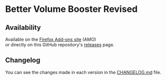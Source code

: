 # Better Volume Booster Revised


## Availability
Available on the [Firefox Add-ons site](https://addons.mozilla.org/firefox/addon/better-volume-booster/) (AMO)
<br>
or directly on this GitHub repository's [releases](https://github.com/zWolfrost/Better-Volume-Booster/releases) page.

## Changelog
You can see the changes made in each version in the [CHANGELOG.md](CHANGELOG.md) file.

